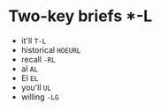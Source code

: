 # Two-key briefs *-L

* it'll `T-L`
* historical `HOEURL`
* recall `-RL`
* al `AL`
* El `EL`
* you'll `UL`
* willing `-LG`
